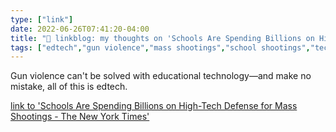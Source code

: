 ```yaml
---
type: ["link"]
date: 2022-06-26T07:41:20-04:00
title: "🔗 linkblog: my thoughts on 'Schools Are Spending Billions on High-Tech Defense for Mass Shootings - The New York Times'"
tags: ["edtech","gun violence","mass shootings","school shootings","technology","surveillance"]
---
```

 Gun violence can't be solved with educational technology—and make no mistake, all of this is edtech.

[link to 'Schools Are Spending Billions on High-Tech Defense for Mass Shootings - The New York Times'](https://www.nytimes.com/2022/06/26/business/school-safety-technology.html)
